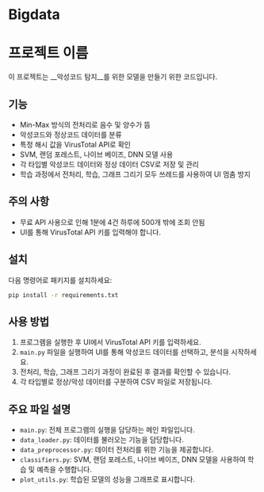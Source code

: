 # Bigdata

# 프로젝트 이름
이 프로젝트는 __악성코드 탐지__를 위한 모델을 만들기 위한 코드입니다.

## 기능
- Min-Max 방식의 전처리로 음수 및 양수가 뜸
- 악성코드와 정상코드 데이터를 분류
- 특정 해시 값을 VirusTotal API로 확인
- SVM, 랜덤 포레스트, 나이브 베이즈, DNN 모델 사용
- 각 타입별 악성코드 데이터와 정상 데이터 CSV로 저장 및 관리
- 학습 과정에서 전처리, 학습, 그래프 그리기 모두 쓰레드를 사용하여 UI 멈춤 방지

## 주의 사항
- 무료 API 사용으로 인해 1분에 4건 하루에 500개 밖에 조회 안됨
- UI를 통해 VirusTotal API 키를 입력해야 합니다.

## 설치
다음 명령어로 패키지를 설치하세요:
```bash
pip install -r requirements.txt
```

## 사용 방법
1. 프로그램을 실행한 후 UI에서 VirusTotal API 키를 입력하세요.
2. `main.py` 파일을 실행하여 UI를 통해 악성코드 데이터를 선택하고, 분석을 시작하세요.
3. 전처리, 학습, 그래프 그리기 과정이 완료된 후 결과를 확인할 수 있습니다.
4. 각 타입별로 정상/악성 데이터를 구분하여 CSV 파일로 저장됩니다.

## 주요 파일 설명
- `main.py`: 전체 프로그램의 실행을 담당하는 메인 파일입니다.
- `data_loader.py`: 데이터를 불러오는 기능을 담당합니다.
- `data_preprocessor.py`: 데이터 전처리를 위한 기능을 제공합니다.
- `classifiers.py`: SVM, 랜덤 포레스트, 나이브 베이즈, DNN 모델을 사용하여 학습 및 예측을 수행합니다.
- `plot_utils.py`: 학습된 모델의 성능을 그래프로 표시합니다.